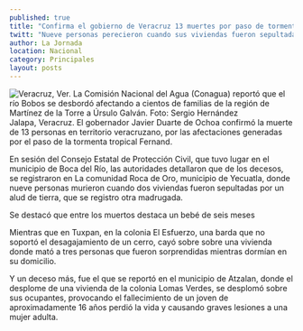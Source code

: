 ```yaml
---
published: true
title: "Confirma el gobierno de Veracruz 13 muertes por paso de tormenta 'Fernand'"
twitt: "Nueve personas perecieron cuando sus viviendas fueron sepultadas por un alud, informan autoridades."
author: La Jornada
location: Nacional
category: Principales
layout: posts
---
```


![Veracruz, Ver. La Comisión Nacional del Agua (Conagua) reportó que el río Bobos se desbordó afectando a cientos de familias de la región de Martínez de la Torre a Úrsulo Galván. Foto: Sergio Hernández](http://i.imgur.com/8j6Em2Tm.jpg)Jalapa, Veracruz. El gobernador Javier Duarte de Ochoa confirmó la muerte de 13 personas en territorio veracruzano, por las afectaciones generadas por el paso de la tormenta tropical Fernand.

En sesión del Consejo Estatal de Protección Civil, que tuvo lugar en el municipio de Boca del Río, las autoridades detallaron que de los decesos, se registraron en La comunidad Roca de Oro, municipio de Yecuatla, donde nueve personas murieron cuando dos viviendas fueron sepultadas por un alud de tierra, que se registro otra madrugada.

Se destacó que entre los muertos destaca un bebé de seis meses

Mientras que en Tuxpan, en la colonia El Esfuerzo, una barda que no soportó el desagajamiento de un cerro, cayó sobre sobre una vivienda donde mató a tres personas que fueron sorprendidas mientras dormían en su domicilio.

Y un deceso más, fue el que se reportó en el municipio de Atzalan, donde el desplome de una vivienda de la colonia Lomas Verdes, se desplomó sobre sus ocupantes, provocando el fallecimiento de un joven de aproximadamente 16 años perdió la vida y causando graves lesiones a una mujer adulta.
